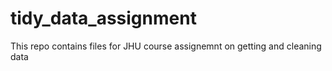 # tidy_data_assignment
This repo contains files for JHU course assignemnt on getting and cleaning data
